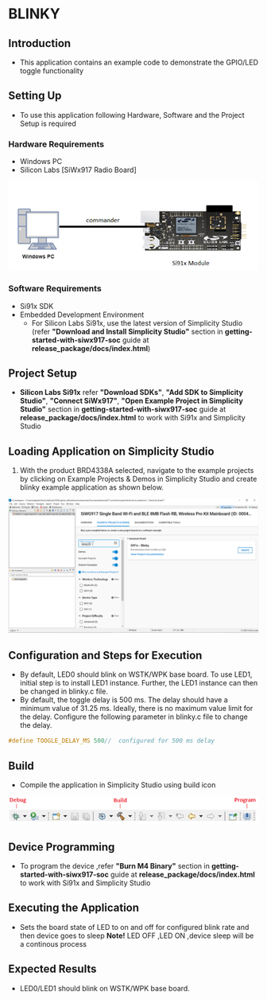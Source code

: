 # BLINKY

## Introduction 
- This application contains an example code to demonstrate the GPIO/LED toggle functionality

## Setting Up 
 - To use this application following Hardware, Software and the Project Setup is required

### Hardware Requirements	
  - Windows PC 
  - Silicon Labs [SiWx917 Radio Board]

![Figure: Introduction](resources/readme/image700a.png)

### Software Requirements
  - Si91x SDK
  - Embedded Development Environment
    - For Silicon Labs Si91x, use the latest version of Simplicity Studio (refer **"Download and Install Simplicity Studio"** section in **getting-started-with-siwx917-soc** guide at **release_package/docs/index.html**)
 
## Project Setup
- **Silicon Labs Si91x** refer **"Download SDKs"**, **"Add SDK to Simplicity Studio"**, **"Connect SiWx917"**, **"Open Example Project in Simplicity Studio"** section in **getting-started-with-siwx917-soc** guide at **release_package/docs/index.html** to work with Si91x and Simplicity Studio

## Loading Application on Simplicity Studio

1. With the product BRD4338A selected, navigate to the example projects by clicking on Example Projects & Demos
   in Simplicity Studio and create blinky example application as shown below.

![Figure: Selecting Example project](resources/readme/image700b.png)

## Configuration and Steps for Execution

- By default, LED0 should blink on WSTK/WPK base board. To use LED1, initial step is to install LED1 instance. Further, the LED1 instance can then be changed in blinky.c file.
- By default, the toggle delay is 500 ms. The delay should have a minimum value of 31.25 ms. Ideally, there is no maximum value limit for the delay. Configure the following parameter in blinky.c file to change the delay.
```C
#define TOOGLE_DELAY_MS 500//  configured for 500 ms delay
```   

## Build 
- Compile the application in Simplicity Studio using build icon 

![Figure: Introduction](resources/readme/image700c.png)

## Device Programming
- To program the device ,refer **"Burn M4 Binary"** section in **getting-started-with-siwx917-soc** guide at **release_package/docs/index.html** to work with Si91x and Simplicity Studio

## Executing the Application
- Sets the board state of LED to on and off for configured blink rate and then device goes to sleep 
 **Note!** LED OFF ,LED ON ,device sleep will be a continous process 

## Expected Results 
- LED0/LED1 should blink on WSTK/WPK base board.
 